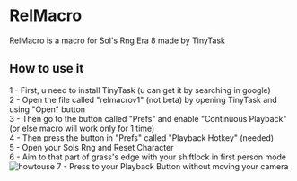 # RelMacro
RelMacro is a macro for Sol's Rng Era 8 made by TinyTask

## How to use it
1 - First, u need to install TinyTask (u can get it by searching in google) \
2 - Open the file called "relmacrov1" (not beta) by opening TinyTask and using "Open" button \
3 - Then go to the button called "Prefs" and enable "Continuous Playback" (or else macro will work only for 1 time) \
4 - Then press the button in "Prefs" called "Playback Hotkey" (needed) \
5 - Open your Sols Rng and Reset Character \
6 - Aim to that part of grass's edge with your shiftlock in first person mode \
![howtouse](https://cdn.discordapp.com/attachments/1260228799963074562/1260229908886716497/img.png?ex=668e9010&is=668d3e90&hm=411f11145be0e4f0b1b520b809777e6dbc2988a06070baa7242a9a337a969e3d&)
7 - Press to your Playback Button without moving your camera


